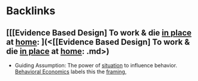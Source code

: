 
# Backlinks
## [[[Evidence Based Design] To work & die [in place](<in place.md>) at [home](<home.md>): ](<[[Evidence Based Design] To work & die [in place](<in place.md>) at [home](<home.md>): .md>)
- Guiding Assumption: The power of [situation](<situation.md>) to influence behavior. [Behavioral Economics](<Behavioral Economics.md>) labels this the [framing](<framing.md>),

